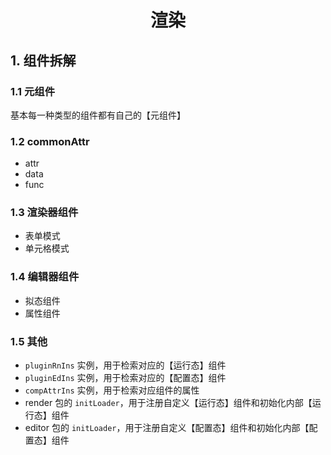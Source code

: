 # <center>渲染</center>

## 1. 组件拆解

### 1.1 元组件

基本每一种类型的组件都有自己的【元组件】

### 1.2 commonAttr

- attr
- data
- func

### 1.3 渲染器组件

- 表单模式
- 单元格模式

### 1.4 编辑器组件

- 拟态组件
- 属性组件

### 1.5 其他

- `pluginRnIns` 实例，用于检索对应的【运行态】组件
- `pluginEdIns` 实例，用于检索对应的【配置态】组件
- `compAttrIns` 实例，用于检索对应组件的属性
- render 包的 `initLoader`，用于注册自定义【运行态】组件和初始化内部【运行态】组件
- editor 包的 `initLoader`，用于注册自定义【配置态】组件和初始化内部【配置态】组件
